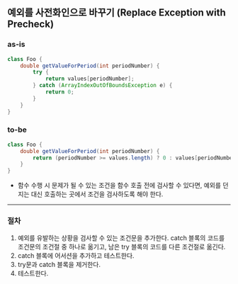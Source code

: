## 예외를 사전화인으로 바꾸기 (Replace Exception with Precheck)

### as-is
```java
class Foo {
    double getValueForPeriod(int periodNumber) {
        try {
            return values[periodNumber];
        } catch (ArrayIndexOutOfBoundsException e) {
            return 0;
        }
    }
}
```

### to-be
```java
class Foo {
    double getValueForPeriod(int periodNumber) {
        return (periodNumber >= values.length) ? 0 : values[periodNumber];
    }
}
```

* 함수 수행 시 문제가 될 수 있는 조건을 함수 호출 전에 검사할 수 있다면, 예외를 던지는 대신 호출하는 곳에서 조건을 검사하도록 해야 한다.

- - -

### 절차
1. 예외를 유발하는 상황을 검사할 수 있는 조건문을 추가한다. catch 블록의 코드를 조건문의 조건절 중 하나로 옮기고, 남은 try 블록의 코드를 다른 조건절로 옮긴다.
2. catch 블록에 어서션을 추가하고 테스트한다.
3. try문과 catch 블록을 제거한다.
4. 테스트한다.
